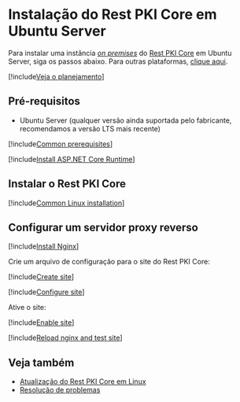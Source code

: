 ﻿# Instalação do Rest PKI Core em Ubuntu Server

Para instalar uma instância [*on premises*](../index.md) do [Rest PKI Core](../../index.md) em Ubuntu Server, siga os passos abaixo. Para outras plataformas, [clique aqui](../index.md).

[!include[Veja o planejamento](../includes/see-planning.md)]

## Pré-requisitos

* Ubuntu Server (qualquer versão ainda suportada pelo fabricante, recomendamos a versão LTS mais recente)

[!include[Common prerequisites](../includes/common-requisites.md)]

[!include[Install ASP.NET Core Runtime](../../../../includes/linux/ubuntu/install-aspnetcore-60.md)]

## Instalar o Rest PKI Core

[!include[Common Linux installation](includes/common-linux-install.md)]

## Configurar um servidor proxy reverso

[!include[Install Nginx](../../../../includes/linux/ubuntu/install-nginx.md)]

Crie um arquivo de configuração para o site do Rest PKI Core:

[!include[Create site](../../../../../../includes/rest-pki/core/ubuntu/create-site.md)]

[!include[Configure site](includes/configure-site.md)]

Ative o site:

[!include[Enable site](../../../../../../includes/rest-pki/core/ubuntu/enable-site.md)]

[!include[Reload nginx and test site](includes/reload-and-test.md)]

## Veja também

* [Atualização do Rest PKI Core em Linux](update.md)
* [Resolução de problemas](troubleshoot/index.md)
